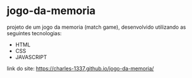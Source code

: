 # jogo-da-memoria

projeto de um jogo da memoria (match game), desenvolvido utilizando as seguintes tecnologias:

- HTML
- CSS
-  JAVASCRIPT

link do site: https://charles-1337.github.io/jogo-da-memoria/

